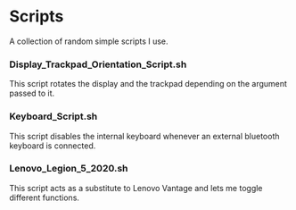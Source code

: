# Scripts
A collection of random simple scripts I use.

### Display_Trackpad_Orientation_Script.sh
This script rotates the display and the trackpad depending on the argument passed to it.

### Keyboard_Script.sh
This script disables the internal keyboard whenever an external bluetooth keyboard is connected.

### Lenovo_Legion_5_2020.sh
This script acts as a substitute to Lenovo Vantage and lets me toggle different functions.
